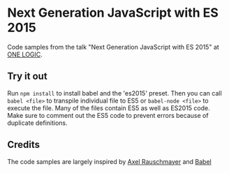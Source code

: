# Next Generation JavaScript with ES 2015

Code samples from the talk "Next Generation JavaScript with ES 2015" at [ONE LOGIC](http://onelogic.de/en).

## Try it out

Run `npm install` to install babel and the 'es2015' preset. Then you can call `babel <file>` to transpile individual file to ES5 or `babel-node <file>` to execute the file. Many of the files contain ES5 as well as ES2015 code. Make sure to comment out the ES5 code to prevent errors because of duplicate definitions.

## Credits

The code samples are largely inspired by [Axel Rauschmayer](rauschma.de) and [Babel](http://babeljs.io/docs/learn-es2015/)
